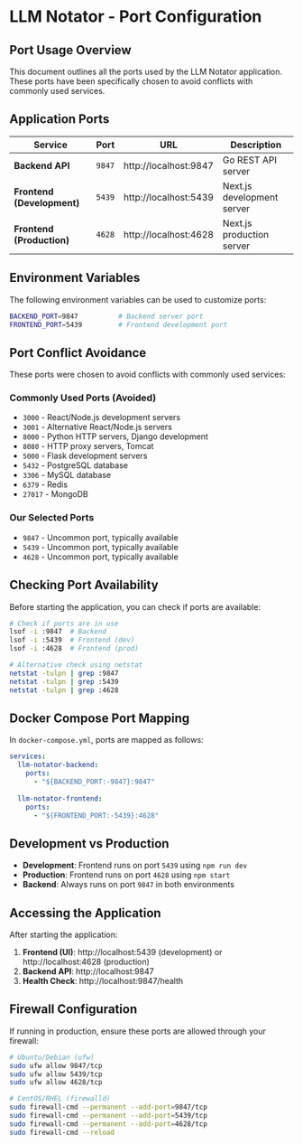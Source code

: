 # LLM Notator - Port Configuration

## Port Usage Overview

This document outlines all the ports used by the LLM Notator application. These ports have been specifically chosen to avoid conflicts with commonly used services.

## Application Ports

| Service | Port | URL | Description |
|---------|------|-----|-------------|
| **Backend API** | `9847` | http://localhost:9847 | Go REST API server |
| **Frontend (Development)** | `5439` | http://localhost:5439 | Next.js development server |
| **Frontend (Production)** | `4628` | http://localhost:4628 | Next.js production server |

## Environment Variables

The following environment variables can be used to customize ports:

```bash
BACKEND_PORT=9847          # Backend server port
FRONTEND_PORT=5439         # Frontend development port
```

## Port Conflict Avoidance

These ports were chosen to avoid conflicts with commonly used services:

### Commonly Used Ports (Avoided)
- `3000` - React/Node.js development servers
- `3001` - Alternative React/Node.js servers
- `8000` - Python HTTP servers, Django development
- `8080` - HTTP proxy servers, Tomcat
- `5000` - Flask development servers
- `5432` - PostgreSQL database
- `3306` - MySQL database
- `6379` - Redis
- `27017` - MongoDB

### Our Selected Ports
- `9847` - Uncommon port, typically available
- `5439` - Uncommon port, typically available  
- `4628` - Uncommon port, typically available

## Checking Port Availability

Before starting the application, you can check if ports are available:

```bash
# Check if ports are in use
lsof -i :9847  # Backend
lsof -i :5439  # Frontend (dev)
lsof -i :4628  # Frontend (prod)

# Alternative check using netstat
netstat -tulpn | grep :9847
netstat -tulpn | grep :5439
netstat -tulpn | grep :4628
```

## Docker Compose Port Mapping

In `docker-compose.yml`, ports are mapped as follows:

```yaml
services:
  llm-notator-backend:
    ports:
      - "${BACKEND_PORT:-9847}:9847"
  
  llm-notator-frontend:
    ports:
      - "${FRONTEND_PORT:-5439}:4628"
```

## Development vs Production

- **Development**: Frontend runs on port `5439` using `npm run dev`
- **Production**: Frontend runs on port `4628` using `npm start`
- **Backend**: Always runs on port `9847` in both environments

## Accessing the Application

After starting the application:

1. **Frontend (UI)**: http://localhost:5439 (development) or http://localhost:4628 (production)
2. **Backend API**: http://localhost:9847
3. **Health Check**: http://localhost:9847/health

## Firewall Configuration

If running in production, ensure these ports are allowed through your firewall:

```bash
# Ubuntu/Debian (ufw)
sudo ufw allow 9847/tcp
sudo ufw allow 5439/tcp
sudo ufw allow 4628/tcp

# CentOS/RHEL (firewalld)
sudo firewall-cmd --permanent --add-port=9847/tcp
sudo firewall-cmd --permanent --add-port=5439/tcp
sudo firewall-cmd --permanent --add-port=4628/tcp
sudo firewall-cmd --reload
``` 